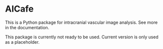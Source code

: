 # AICafe

This is a Python package for intracranial vascular image analysis.
See more in the documentation.

This package is currently not ready to be used. Current version is only used as a placeholder.
